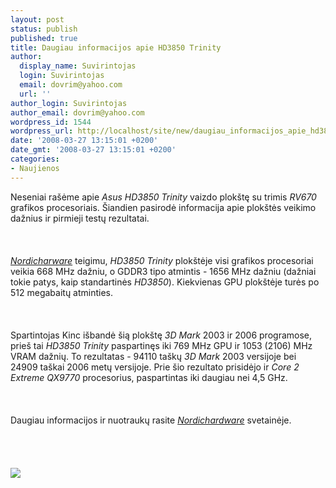 ```yaml
---
layout: post
status: publish
published: true
title: Daugiau informacijos apie HD3850 Trinity
author:
  display_name: Suvirintojas
  login: Suvirintojas
  email: dovrim@yahoo.com
  url: ''
author_login: Suvirintojas
author_email: dovrim@yahoo.com
wordpress_id: 1544
wordpress_url: http://localhost/site/new/daugiau_informacijos_apie_hd3850_trinity/
date: '2008-03-27 13:15:01 +0200'
date_gmt: '2008-03-27 13:15:01 +0200'
categories:
- Naujienos
---
```

<p>Neseniai rašėme apie <i>Asus HD3850 Trinity</i> vaizdo plokštę su trimis <i>RV670</i> grafikos procesoriais. Šiandien pasirodė informacija apie plokštės veikimo dažnius ir pirmieji testų rezultatai.<br />
<br><br />
<br><a class="ns" href="http://www.nordichardware.com/news,7559.html"><i>Nordicharware</i></a> teigimu, <i>HD3850 Trinity</i> plokštėje visi grafikos procesoriai veikia 668 MHz dažniu, o GDDR3 tipo atmintis - 1656 MHz dažniu (dažniai tokie patys, kaip standartinės <i>HD3850</i>). Kiekvienas GPU plokštėje turės po 512 megabaitų atminties.<br />
<br><br />
<br>Spartintojas Kinc išbandė šią plokštę <i>3D Mark</i> 2003 ir 2006 programose, prieš tai <i>HD3850 Trinity</i> paspartinęs iki 769 MHz GPU ir 1053 (2106) MHz VRAM dažnių. To rezultatas - 94110 taškų <i>3D Mark</i> 2003 versijoje bei 24909 taškai 2006 metų versijoje. Prie šio rezultato prisidėjo ir <i>Core 2 Extreme QX9770</i> procesorius, paspartintas iki daugiau nei 4,5 GHz.<br />
<br><br />
<br>Daugiau informacijos ir nuotraukų rasite <a class="ns" href="http://www.nordichardware.com/news,7559.html"><i>Nordichardware</i></a> svetainėje.<br />
<br><br />
<br><br><img src="http://img180.imageshack.us/img180/6449/image3za3.jpg"><br></p>
